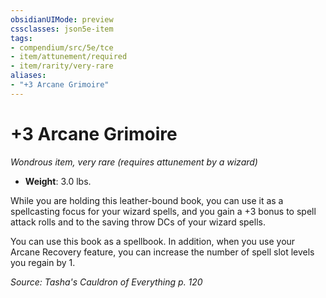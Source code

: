```yaml
---
obsidianUIMode: preview
cssclasses: json5e-item
tags:
- compendium/src/5e/tce
- item/attunement/required
- item/rarity/very-rare
aliases: 
- "+3 Arcane Grimoire"
---
```

# +3 Arcane Grimoire
*Wondrous item, very rare (requires attunement by a wizard)*  


- **Weight**: 3.0 lbs.

While you are holding this leather-bound book, you can use it as a spellcasting focus for your wizard spells, and you gain a +3 bonus to spell attack rolls and to the saving throw DCs of your wizard spells.

You can use this book as a spellbook. In addition, when you use your Arcane Recovery feature, you can increase the number of spell slot levels you regain by 1.

*Source: Tasha's Cauldron of Everything p. 120*